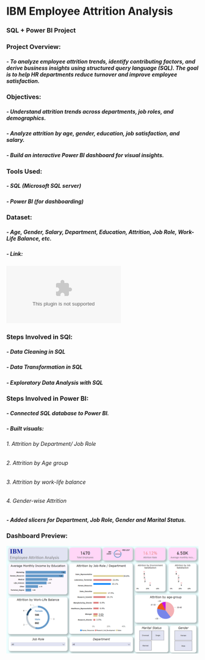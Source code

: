 # IBM Employee Attrition Analysis
### SQL + Power BI Project

### Project Overview: 
#####   - To analyze employee attrition trends, identify contributing factors, and derive business insights using structured query language (SQL). The goal is to help HR   departments reduce turnover and improve employee satisfaction.

### Objectives: 
#####   - Understand attrition trends across departments, job roles, and demographics.
#####   - Analyze attrition by age, gender, education, job satisfaction, and salary.
#####   - Build an interactive Power BI dashboard for visual insights.

### Tools Used: 
#####                  - SQL (Microsoft SQL server)
#####                  - Power BI (for dashboarding)

### Dataset: 
 #####           - Age, Gender, Salary, Department, Education, Attrition, Job Role, Work-Life Balance, etc.
 #####           - Link: 
 ![Download Dataset](WA_Fn-UseC_-HR-Employee-Attrition.csv)

### Steps Involved in SQl: 
#####                 - Data Cleaning in SQL
#####                 - Data Transformation in SQL
#####                 - Exploratory Data Analysis with SQL

### Steps Involved in Power BI:
#####                       - Connected SQL database to Power BI.
#####                       - Built visuals:               
######                           1. Attrition by Department/ Job Role
######                           2. Attrition by Age group 
######                           3. Attrition by work-life balance
######                           4. Gender-wise Attrition
#####                       - Added slicers for Department, Job Role, Gender and Marital Status.



### Dashboard Preview: 
![Dashboard Preview](images/DASHBOARD.png)
